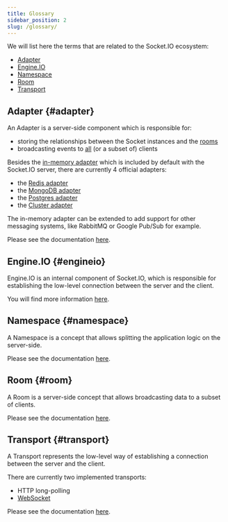 ```yaml
---
title: Glossary
sidebar_position: 2
slug: /glossary/
---
```


We will list here the terms that are related to the Socket.IO ecosystem:

- [Adapter](#adapter)
- [Engine.IO](#engineio)
- [Namespace](#namespace)
- [Room](#room)
- [Transport](#transport)

## Adapter {#adapter}

An Adapter is a server-side component which is responsible for:

- storing the relationships between the Socket instances and the [rooms](../04-Events/rooms.md)
- broadcasting events to [all](../04-Events/broadcasting-events.md) (or a subset of) clients

Besides the [in-memory adapter](https://github.com/socketio/socket.io-adapter/) which is included by default with the Socket.IO server, there are currently 4 official adapters:

- the [Redis adapter](../05-Adapters/adapter-redis.md)
- the [MongoDB adapter](../05-Adapters/adapter-mongo.md)
- the [Postgres adapter](../05-Adapters/adapter-postgres.md)
- the [Cluster adapter](../05-Adapters/adapter-cluster.md)

The in-memory adapter can be extended to add support for other messaging systems, like RabbitMQ or Google Pub/Sub for example.

Please see the documentation [here](../05-Adapters/adapter.md).

## Engine.IO {#engineio}

Engine.IO is an internal component of Socket.IO, which is responsible for establishing the low-level connection between the server and the client.

You will find more information [here](../01-Documentation/how-it-works.md).

## Namespace {#namespace}

A Namespace is a concept that allows splitting the application logic on the server-side.

Please see the documentation [here](../06-Advanced/namespaces.md).

## Room {#room}

A Room is a server-side concept that allows broadcasting data to a subset of clients.

Please see the documentation [here](../04-Events/rooms.md).

## Transport {#transport}

A Transport represents the low-level way of establishing a connection between the server and the client.

There are currently two implemented transports:

- HTTP long-polling
- [WebSocket](https://developer.mozilla.org/en-US/docs/Web/API/WebSockets_API)

Please see the documentation [here](../01-Documentation/how-it-works.md#transports).
